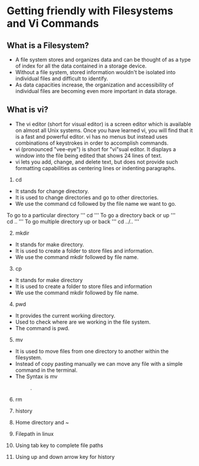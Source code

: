 # Getting friendly with Filesystems and Vi Commands



## What is a Filesystem?

* A file system stores and organizes data and can be thought of as a type of index for all the data contained in a storage device.
* Without a file system, stored information wouldn't be isolated into individual files and difficult to identify.
* As data capacities increase, the organization and accessibility of individual files are becoming even more important in data storage.

## What is vi?
* The vi editor (short for visual editor) is a screen editor which is available on almost all Unix systems. Once you have learned vi, you will find that it is a fast and powerful editor. vi has no menus but instead uses combinations of keystrokes in order to accomplish commands. 
* vi (pronounced "vee-eye") is short for "vi"sual editor. It displays a window into the file being edited that shows 24 lines of text.
* vi lets you add, change, and delete text, but does not provide such formatting capabilities as centering lines or indenting paragraphs.



1. cd

* It stands for change directory. 
* It is used to change directories and go to other directories.
* We use the command cd followed by the file name we want to go.

To go to a particular directory
'''
cd <directoryname>
'''
To go a directory back or up
'''  
cd ..
'''
To go multiple directory up or back
'''
cd ../..
'''

2. mkdir

* It stands for make directory.
* It is used to create a folder to store files and information. 
* We use the command mkdir followed by file name.

3. cp 
* It stands for make directory
* It is used to create a folder to store files and information 
* We use the command mkdir followed by file name. 


4. pwd 
* It provides the current working directory. 
* Used to check where are we working in the file system. 
* The command is pwd.



5. mv  

* It is used to move files from one directory to another within the filesystem. 
* Instead of copy pasting manually we can move any file with a simple command in the terminal. 
* The Syntax is mv <filename> <dir>.




6. rm   



7. history 




8. Home directory and ~


9. Filepath in linux


10. Using tab key to complete file paths


11. Using up and down arrow key for history
